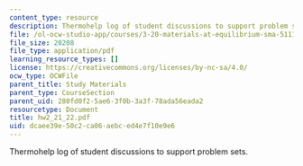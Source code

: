 ```yaml
---
content_type: resource
description: Thermohelp log of student discussions to support problem sets.
file: /ol-ocw-studio-app/courses/3-20-materials-at-equilibrium-sma-5111-fall-2003/dcaee39e50c2ca06aebced4e7f10e9e6_hw2_21_22.pdf
file_size: 20208
file_type: application/pdf
learning_resource_types: []
license: https://creativecommons.org/licenses/by-nc-sa/4.0/
ocw_type: OCWFile
parent_title: Study Materials
parent_type: CourseSection
parent_uid: 280fd0f2-5ae6-3f0b-3a3f-78ada56eada2
resourcetype: Document
title: hw2_21_22.pdf
uid: dcaee39e-50c2-ca06-aebc-ed4e7f10e9e6
---
```

Thermohelp log of student discussions to support problem sets.